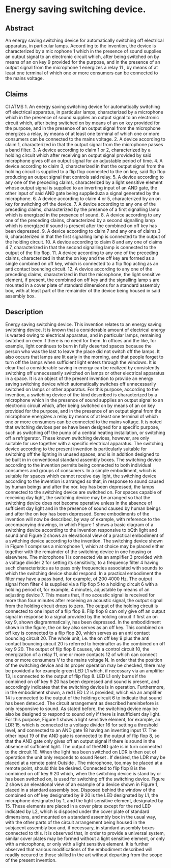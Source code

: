 # Energy saving switching device.

## Abstract
An energy saving switching device for automatically switching off electrical apparatus, in particular lamps. Accord ing to the invention, the device is characterized by a mic rophone 1 which in the presence of sound supplies an output signal to an electronic circuit which, after being switched on by means of an on key 9 provided for the purpose, and in the presence of an output signal from the microphone 1 energizes a relay 11 , by means of at least one terminal of which one or more consumers can be connected to the mains voltage.

## Claims
CI ATMS 1. An energy saving switching device for automatically switching off electrical apparatus, in particular lamps, characterized by a microphone which in the presence of sound supplies an output signal to an electronic circuit which, after being switched on by means of an on key provided for the purpose, and in the presence of an output signal from the microphone energizes a relay, by means of at least one terminal of which one or more consumers can be connected to the mains voltage. 2. A device according to claim 1, characterized in that the output signal from the microphone passes a band filter. 3. A device according to claim 1 or 2, characterized by a holding circuit which after receiving an output signal provided by said microphone gives off an output signal for an adjustable period of time. 4. A device according to claim 3, characterized in that the output signal from the holding circuit is supplied to a flip flop connected to the on key, said flip flop producing an output signal that controls said relay. 5. A device according to any one of the preceding claims, characterized by a light sensitive element whose output signal is supplied to an inverting input of an AND gate, the other input of said AND gate being supplieduza a signal generated by the microphone. 6. A device according to claim 4 or 5, characterized by an on key for switching off the device. 7. A device according to any one of the preceding claims, characterized by the presence of a first signalling lamp which is energized in the presence of sound. 8. A device according to any one of the preceding claims, characterized by a second signalling lamp which is energized if sound is present after the combined on off key has been depressed. 9. A device according to claim 7 and any one of claims 3 6, characterized in that the first signalling lamp is connected to the output of the holding circuit. 10. A device according to claim 8 and any one of claims 4 7, characterized in that the second signalling lamp is connected to the output of the flip flop. 11. A device according to any one of the preceding claims, characterized in that the on key and the off key are formed as a single combined on off key, which is connected to a flip flop acting as an anti contact bouncing circuit. 12. A device according to any one of the preceding claims, characterized in that the microphone, the light sensitive element, if present, the combined on off key and the signalling lamp s are mounted in a cover plate of standard dimensions for a standard assembly box, with at least part of the remainder of the device being housed in said assembly box.

## Description
Energy saving switching device. This invention relates to an energy saving switching device. It is known that a corsiderable amount of electrical energy is wasted owing to electrical apparatus, and in particular lamps, remaining switched on even if there is no need for them. In offices and the like, for example, light continues to burn in fully deserted spaces because the person who was the last to leave the place did not switch off the lamps. It also occurs that lamps are lit early in the morning, and that people forget to turn off the lamps when sufficient light enters through the windows. It is clear that a considerable saving in energy can be realized by consistently switching off unnecessarily switched on lamps or other electrical apparatus in a space. It is an object of the present invention to provide an energy saving switching device which automatically switches off unnecessarily switched on lamps or other apparatus. For this purpose, according to the invention, a switching device of the kind described is characterized by a microphone which in the presence of sound supplies an output signal to an electronic circuit which, after being switched on by means of an on key provided for the purpose, and in the presence of an output signal from the microphone energizes a relay by means of at least one terminal of which one or more consumers can be connected to the mains voltage. It is noted that switching devices per se have been designed for a specific purpose, such as switching off the pump of a central heating installation, or switching off a refrigerator. These known switching devices, however, are only suitable for use together with a specific electrical apparatus. The switching device according to the present invention is particularly suitable for switching off the lighting in unused spaces, and is in addition designed to be built in in conventional standard assembly boxes. The switching device according to the invention permits being connected to both individual consumers and groups of consumers. In a simple embodiment, which is suitable for spaces which cannot receive day light, the switching device according to the invention is arranged so that, in response to sound caused by human beings and after the nor. key has been depressed, the lamps connected to the switching device are switched on. For spaces capable of receiving day light, the switching device may be arranged so that the switching device does not become operative unless in the absence of sufficient day light and in the presence of sound caused by human beings and after the on key has been depressed. Some embodiments of the invention will now be described, by way of example, with reference to the accompanying drawings, in which Figure 1 shows a basic diagram of a switching device according to the invention responsive to bQth light and sound and Figure 2 shows an elevational view of a practical embodiment of a switching device according to the invention. The switching device shown in Figure 1 comprises a microphone 1, which at choice may be placed either together with the remainder of the switching device in one housing or elsewhere. The microphone 1 is connected via an amplifier 3 provided with a voltage divider 2 for setting its sensitivity, to a frequency filter 4 having such characteristics as to pass only frequencies associated with sounds to which the switching device should respond. In a practical embodiment the filter may have a pass band, for example, of 200 4000 Hz. The output signal from filter 4 is supplied via a flip flop 5 to a holding circuit 6 with a holding period of, for example, 4 minutes, adjustable by means of an adjusting device 7. This means that, if no acoustic signal is received for more than four minutes after receiving an acoustic signal, the output signal from the holding circuit drops to zero. The output of the holding circuit is connected to one input of a flip flop 8. Flip flop 8 can only give off an output signal in response to a signal provided by the holding circuit if first an on key 9, shown diagrammatically, has been depressed. In the embodidiment shown in the figure, the on key also serves as an off key. This combined on off key is connected to a flip flop 20, which serves as an anti contact bouncing circuit 20. The whole unit, i.e. the on off key 9 plus the anti contact bouncing circuit 20 is referred to hereinafter as the combined on off key 9 20. The output of flip flop 8 causes, via a control circuit 10, the energization of a relay 11, one or more contacts 12 of which can connect one or more consumers V to the mains voltage N. In order that the position of the switching device and its proper operation may be checked, there may be provided a for example green LED L1 which, if necessary via an amplifier 13, is connected to the output of flip flop 8. LED L1 only burns if the combined on off key 9 20 has been depressed and sound is present, and accordingly indicates that the switching device is in operation. Furthermore, in the embodiment shown, a red LED L2 is provided, which via an amplifier 14 is connected to the output of the holding circuit 6 to indicate that sound has been detec.ed. The circuit arrangement as described hereinbefore is only responsive to sound. As stated before, the switching device may be also be designed to respond to sound only if there is insufficient day light. For this purpose, Figure 1 shows a light sensitive element, for example, an LDR 15, which is connected to a voltage divider 16 for setting a threshold level, and connected to an AND gate 18 having an inverting input 17. The other input 19 of the AND gate is connected to the output of flip flop 8, so that the AND gate only gives off an output signal if there is sound in the absence of sufficient light. The output of theAND gate is in turn connected to the circuit 10. When the light has been switched on LDR is then out of operation the unit only responds to sound Reset . If desired, the LDR may be placed at a remote point Outside . The microphone, too,may be placed at a remote point, should this be desired. Connected to flip flop 8 is the combined on off key 9 20 which, when the switching device is stand by or has been switched on, is used for switching off the switching device. Figure 2 shows an elevational view of an example of a device shown in Figure 1, placed in a standard assembly box. Disposed behind the window of the combined on off key designated by 9 20 is the LED designated by L1, the microphone designated by 1, and the light sensitive element, designated by 15. These elements are placed in a cover plate except for the red LED indicated by L2, which is disposed under the cover plate of standard dimensions, and mounted on a standard assembly box in the usual way, with the other parts of the circuit arrangement being housed in the subjacent assembly box and, if necessary, in standard assembly boxes connected to this. It is observed that, in order to provide a universal system, similar cover plates may be formed without a light sensitive element, or only with a microphone, or only with a light sensitive element. It is further observed that various modifications of the embodiment described will readily occured to those skilled in the art without departing from the scope of the present invention.